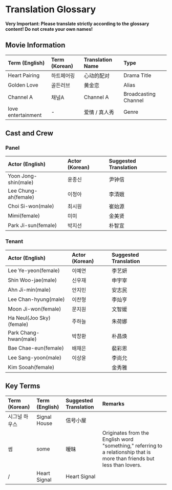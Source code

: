 # Translation Glossary

**Very Important: Please translate strictly according to the glossary content! Do not create your own names!**

## Movie Information

| Term (English)     | Term (Korean) | Translation Name | Type                 |
| :----------------- | :------------ | :--------------- | :------------------- |
| Heart Pairing      | 하트페어링    | 心动的配对       | Drama Title          |
| Golden Love        | 골든러브      | 黄金恋           | Alias                |
| Channel A          | 채널A         | Channel A        | Broadcasting Channel |
| love entertainment | -             | 爱情 / 真人秀    | Genre                |

## Cast and Crew

### Panel

| Actor (English)      | Actor (Korean) | Suggested Translation |
| :------------------- | :------------- | :-------------------- |
| Yoon Jong-shin(male) | 윤종신         | 尹钟信                |
| Lee Chung-ah(female) | 이청아         | 李清娥                |
| Choi Si-won(male)    | 최시원         | 崔始源                |
| Mimi(female)         | 미미           | 金美贤                |
| Park Ji-sun(female)  | 박지선         | 朴智宣                |

### Tenant

| Actor (English)          | Actor (Korean) | Suggested Translation |
| :----------------------- | :------------- | :-------------------- |
| Lee Ye-yeon(female)      | 이예연         | 李艺妍                |
| Shin Woo-jae(male)       | 신우재         | 申宇宰                |
| Ahn Ji-min(male)         | 안지민         | 安志民                |
| Lee Chan-hyung(male)     | 이찬형         | 李灿亨                |
| Moon Ji-won(female)      | 문지원         | 文智媛                |
| Ha Neul(Joo Sky)(female) | 주하늘         | 朱荷娜                |
| Park Chang-hwan(male)    | 박창환         | 朴昌焕                |
| Bae Chae-eun(female)     | 배채은         | 裴彩恩                |
| Lee Sang-yoon(male)      | 이상윤         | 李尚允                |
| Kim Sooah(female)        |                | 金秀雅                |

## Key Terms

| Term (Korean) | Term (English) | Suggested Translation | Remarks                                                                                                                   |
| :------------ | :------------- | :-------------------- | :------------------------------------------------------------------------------------------------------------------------ |
| 시그널 하우스 | Signal House   | 信号小屋              |                                                                                                                           |
| 썸            | some           | 暧昧                  | Originates from the English word "something," referring to a relationship that is more than friends but less than lovers. |
| /             | Heart Signal   | Heart Signal          |                                                                                                                           |
